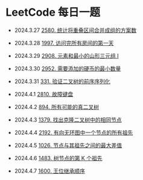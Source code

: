 # LeetCode 每日一题
- 2024.3.27 [2580. 统计将重叠区间合并成组的方案数](https://leetcode.cn/problems/count-ways-to-group-overlapping-ranges)
- 2024.3.28 [1997. 访问完所有房间的第一天](https://leetcode.cn/problems/first-day-where-you-have-been-in-all-the-rooms)
- 2024.3.29 [2908. 元素和最小的山形三元组 I](https://leetcode.cn/problems/minimum-sum-of-mountain-triplets-i)
- 2024.3.30 [2952. 需要添加的硬币的最小数量](https://leetcode.cn/problems/minimum-number-of-coins-to-be-added/description/)
- 2024.3.31 [331. 验证二叉树的前序序列化](https://leetcode.cn/problems/verify-preorder-serialization-of-a-binary-tree)

- 2024.4.1 [2810. 故障键盘](https://leetcode.cn/problems/faulty-keyboard)
- 2024.4.2 [894. 所有可能的真二叉树](https://leetcode.cn/problems/all-possible-full-binary-trees)
- 2024.4.3 [1379. 找出克隆二叉树中的相同节点](https://leetcode.cn/problems/find-a-corresponding-node-of-a-binary-tree-in-a-clone-of-that-tree)
- 2024.4.4 [2192. 有向无环图中一个节点的所有祖先](https://leetcode.cn/problems/all-ancestors-of-a-node-in-a-directed-acyclic-graph)
- 2024.4.5 [1026. 节点与其祖先之间的最大差值](https://leetcode.cn/problems/maximum-difference-between-node-and-ancestor)
- 2024.4.6 [1483. 树节点的第 K 个祖先](https://leetcode.cn/problems/kth-ancestor-of-a-tree-node)
- 2024.4.7 [1600. 王位继承顺序](https://leetcode.cn/problems/throne-inheritance)